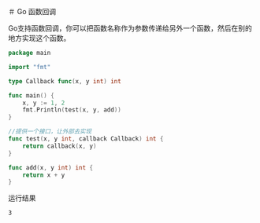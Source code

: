 ﻿＃ Go 函数回调

Go支持函数回调，你可以把函数名称作为参数传递给另外一个函数，然后在别的地方实现这个函数。

```go
package main

import "fmt"

type Callback func(x, y int) int

func main() {
	x, y := 1, 2
	fmt.Println(test(x, y, add))
}

//提供一个接口，让外部去实现
func test(x, y int, callback Callback) int {
	return callback(x, y)
}

func add(x, y int) int {
	return x + y
}

```

运行结果

```
3
```